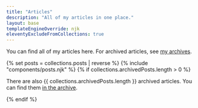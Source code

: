 ```yaml
---
title: "Articles"
description: "All of my articles in one place."
layout: base
templateEngineOverride: njk
eleventyExcludeFromCollections: true
---
```


<p>You can find all of my articles here. For archived articles, see <a href="/archive/">my archives</a>.</p>

{% set posts = collections.posts | reverse %}
{% include "components/posts.njk" %}
{% if collections.archivedPosts.length > 0 %}
    <p class="container mt-10 p-5 bg-gray-100">
    There are also {{ collections.archivedPosts.length }} archived articles. You can find them <a href="/archive/">in the archive</a>.</p>
{% endif %}